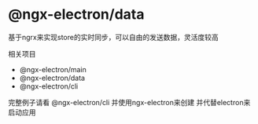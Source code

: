 # @ngx-electron/data

基于ngrx来实现store的实时同步，可以自由的发送数据，灵活度较高


相关项目
* @ngx-electron/main
* @ngx-electron/data
* @ngx-electron/cli


完整例子请看 @ngx-electron/cli 并使用ngx-electron来创建 并代替electron来启动应用




